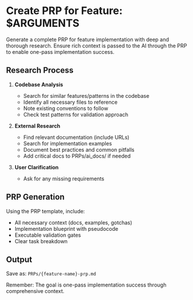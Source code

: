 # Create PRP for Feature: $ARGUMENTS

Generate a complete PRP for feature implementation with deep and thorough research. Ensure rich context is passed to the AI through the PRP to enable one-pass implementation success.

## Research Process

1. **Codebase Analysis**
   - Search for similar features/patterns in the codebase
   - Identify all necessary files to reference
   - Note existing conventions to follow
   - Check test patterns for validation approach

2. **External Research**
   - Find relevant documentation (include URLs)
   - Search for implementation examples
   - Document best practices and common pitfalls
   - Add critical docs to PRPs/ai_docs/ if needed

3. **User Clarification**
   - Ask for any missing requirements

## PRP Generation

Using the PRP template, include:
- All necessary context (docs, examples, gotchas)
- Implementation blueprint with pseudocode
- Executable validation gates
- Clear task breakdown

## Output

Save as: `PRPs/{feature-name}-prp.md`

Remember: The goal is one-pass implementation success through comprehensive context.